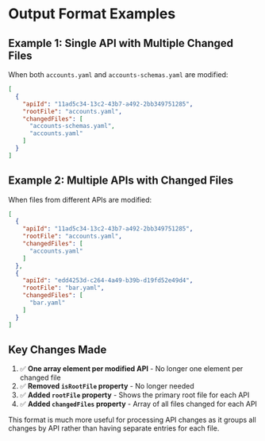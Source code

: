 # Output Format Examples

## Example 1: Single API with Multiple Changed Files

When both `accounts.yaml` and `accounts-schemas.yaml` are modified:

```json
[
  {
    "apiId": "11ad5c34-13c2-43b7-a492-2bb349751285",
    "rootFile": "accounts.yaml",
    "changedFiles": [
      "accounts-schemas.yaml",
      "accounts.yaml"
    ]
  }
]
```

## Example 2: Multiple APIs with Changed Files

When files from different APIs are modified:

```json
[
  {
    "apiId": "11ad5c34-13c2-43b7-a492-2bb349751285",
    "rootFile": "accounts.yaml",
    "changedFiles": [
      "accounts.yaml"
    ]
  },
  {
    "apiId": "edd4253d-c264-4a49-b39b-d19fd52e49d4",
    "rootFile": "bar.yaml",
    "changedFiles": [
      "bar.yaml"
    ]
  }
]
```

## Key Changes Made

1. ✅ **One array element per modified API** - No longer one element per changed file
2. ✅ **Removed `isRootFile` property** - No longer needed
3. ✅ **Added `rootFile` property** - Shows the primary root file for each API
4. ✅ **Added `changedFiles` property** - Array of all files changed for each API

This format is much more useful for processing API changes as it groups all changes by API rather than having separate entries for each file.
